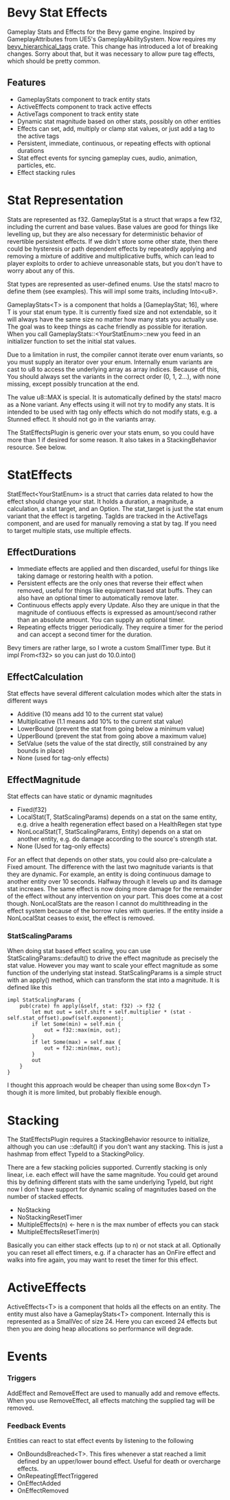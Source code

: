 # Bevy Stat Effects
Gameplay Stats and Effects for the Bevy game engine.  Inspired by GameplayAttributes from UE5's GameplayAbilitySystem.  Now requires my [bevy_hierarchical_tags](https://github.com/emberlightstudios/bevy_hierarchical_tags) crate.  This change has introduced a lot of breaking changes.  Sorry about that, but it was necessary to allow pure tag effects, which should be pretty common.

## Features
- GameplayStats component to track entity stats
- ActiveEffects component to track active effects
- ActiveTags component to track entity state
- Dynamic stat magnitude based on other stats, possibly on other entities
- Effects can set, add, multiply or clamp stat values, or just add a tag to the active tags
- Persistent, immediate, continuous, or repeating effects with optional durations
- Stat effect events for syncing gameplay cues, audio, animation, particles, etc.
- Effect stacking rules


# Stat Representation
Stats are represented as f32. GameplayStat is a struct that wraps a few f32, including the current and base values.  Base values are good for things like levelling up, but they are also necessary for deterministic behavior of revertible persistent effects.  If we didn't store some other state, then there could be hysteresis or path dependent effects by repeatedly applying and removing a mixture of additive and multiplicative buffs, which can lead to player exploits to order to achieve unreasonable stats, but you don't have to worry about any of this. 

Stat types are represented as user-defined enums.  Use the stats! macro to define them (see examples).  This will impl some traits, including Into\<u8\>.

GameplayStats\<T\> is a component that holds a [GameplayStat; 16], where T is your stat enum type.  It is currently fixed size and not extendable, so it will always have the same size no matter how many stats you actually use.  The goal was to keep things as cache friendly as possible for iteration.  When you call GameplayStats::\<YourStatEnum\>::new you feed in an initializer function to set the initial stat values.  

Due to a limitation in rust, the compiler cannot iterate over enum variants, so you must supply an iterator over your enum.  Internally enum variants are cast to u8 to access the underlying array as array indices.  Because of this, You should always set the variants in the correct order (0, 1, 2...), with none missing, except possibly truncation at the end.  

The value u8::MAX is special.  It is automatically defined by the stats! macro as a None variant.  Any effects using it will not try to modify any stats.  It is intended to be used with tag only effects which do not modify stats, e.g. a Stunned effect. It should not go in the variants array.

The StatEffectsPlugin is generic over your stats enum, so you could have more than 1 if desired for some reason.  It also takes in a StackingBehavior resource.  See below.

# StatEffects
StatEffect\<YourStatEnum\> is a struct that carries data related to how the effect should change your stat.  It holds a duration, a magnitude, a calculation, a stat target, and an Option<TagId>.  The stat_target is just the stat enum variant that the effect is targeting.  TagIds are tracked in the ActiveTags component, and are used for manually removing a stat by tag.  If you need to target multiple stats, use multiple effects.

## EffectDurations
- Immediate effects are applied and then discarded, useful for things like taking damage or restoring health with a potion.
- Persistent effects are the only ones that reverse their effect when removed, useful for things like equipment based stat buffs.  They can also have an optional timer to automatically remove later.
- Continuous effects apply every Update.  Also they are unique in that the magnitude of contiuous effects is expressed as amount/second rather than an absolute amount. You can supply an optional timer.
- Repeating effects trigger periodically.  They require a timer for the period and can accept a second timer for the duration.

Bevy timers are rather large, so I wrote a custom SmallTimer type.  But it impl From\<f32\> so you can just do 10.0.into()
  
## EffectCalculation
Stat effects have several different calculation modes which alter the stats in different ways
- Additive (10 means add 10 to the current stat value)
- Multiplicative (1.1 means add 10% to the current stat value)
- LowerBound (prevent the stat from going below a minimum value)
- UpperBound (prevent the stat from going above a maximum value)
- SetValue (sets the value of the stat directly, still constrained by any bounds in place)
- None (used for tag-only effects)

## EffectMagnitude
Stat effects can have static or dynamic magnitudes
- Fixed(f32)
- LocalStat(T, StatScalingParams) depends on a stat on the same entity, e.g. drive a health regeneration effect based on a HealthRegen stat type
- NonLocalStat(T, StatScalingParams, Entity) depends on a stat on another entity, e.g. do damage according to the source's strength stat.
- None (Used for tag-only effects)
  
For an effect that depends on other stats, you could also pre-calculate a Fixed amount.  The difference with the last two magnitude variants is that they are dynamic.  For example, an entity is doing continuous damage to another entity over 10 seconds.  Halfway through it levels up and its damage stat increaes.  The same effect is now doing more damage for the remainder of the effect without any intervention on your part.  This does come at a cost though.  NonLocalStats are the reason I cannot do multithreading in the effect system because of the borrow rules with queries.  If the entity inside a NonLocalStat ceases to exist, the effect is removed.
### StatScalingParams
When doing stat based effect scaling, you can use StatScalingParams::default() to drive the effect magnitude as precisely the stat value. However you may want to scale your effect magnitude as some function of the underlying stat instead. StatScalingParams is a simple struct with an apply() method, which can transform the stat into a magnitude.  It is defined like this
```
impl StatScalingParams {
    pub(crate) fn apply(&self, stat: f32) -> f32 {
        let mut out = self.shift + self.multiplier * (stat - self.stat_offset).powf(self.exponent);
        if let Some(min) = self.min {
            out = f32::max(min, out);
        }
        if let Some(max) = self.max {
            out = f32::min(max, out);
        }
        out
    }
}
```
I thought this approach would be cheaper than using some Box\<dyn T\> though it is more limited, but probably flexible enough.

# Stacking
The StatEffectsPlugin requires a StackingBehavior resource to initialize, although you can use ::default() if you don't want any stacking.  This is just a hashmap from effect TypeId to a StackingPolicy.

There are a few stacking policies supported.  Currently stacking is only linear, i.e. each effect will have the same magnitude.  You could get around this by defining different stats with the same underlying TypeId, but right now I don't have support for dynamic scaling of magnitudes based on the number of stacked effects.

- NoStacking
- NoStackingResetTimer
- MultipleEffects(n) <- here n is the max number of effects you can stack
- MultipleEffectsResetTimer(n)

Basically you can either stack effects (up to n) or not stack at all.  Optionally you can reset all effect timers, e.g. if a character has an OnFire effect and walks into fire again, you may want to reset the timer for this effect.

# ActiveEffects
ActiveEffects\<T\> is a component that holds all the effects on an entity.  The entity must also have a GameplayStats\<T\> component.  Internally this is represented as a SmallVec of size 24.  Here you can exceed 24 effects but then you are doing heap allocations so performance will degrade.

# Events
### Triggers
AddEffect and RemoveEffect are used to manually add and remove effects.  When you use RemoveEffect, all effects matching the supplied tag will be removed.

### Feedback Events
Entities can react to stat effect events by listening to the following

- OnBoundsBreached\<T\>. This fires whenever a stat reached a limit defined by an upper/lower bound effect. Useful for death or overcharge effects.
- OnRepeatingEffectTriggered
- OnEffectAdded
- OnEffectRemoved
